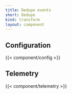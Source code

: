 ```yaml
---
title: Dedupe events
short: Dedupe
kind: transform
layout: component
---
```


## Configuration

{{< component/config >}}

## Telemetry

{{< component/telemetry >}}

